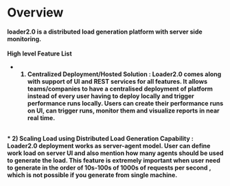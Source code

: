<b>Overview<b>
========
loader2.0 is a distributed load generation platform with server side monitoring.<br>
<br><b>High level Feature List</b>
* 1) <b>Centralized Deployment/Hosted Solution :</b> Loader2.0 comes along with support of UI and REST services for all
features. It allows teams/companies to have a centralised deployment of platform instead of every user having to deploy
locally and trigger performance runs locally. Users can create their performance runs on UI, can trigger runs, monitor 
them and visualize reports in near real time.
<br>
* 2) <b>Scaling Load using Distributed Load Generation Capability :</b> Loader2.0 deployment works as server-agent 
model. User can define work load on server UI and also mention how many agents should be used to generate the load. 
This feature is extremely important when user need to generate in the order of 10s-100s of 1000s of requests per second
, which is not possible if you generate from single machine.

